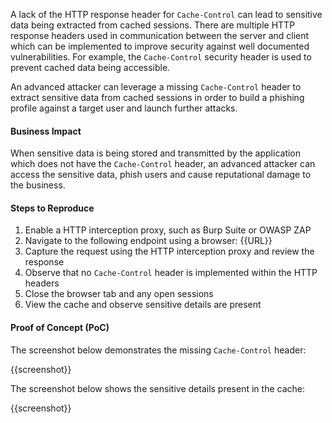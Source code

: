 A lack of the HTTP response header for `Cache-Control` can lead to sensitive data being extracted from cached sessions. There are multiple HTTP response headers used in communication between the server and client which can be implemented to improve security against well documented vulnerabilities. For example, the `Cache-Control` security header is used to prevent cached data being accessible.

An advanced attacker can leverage a missing `Cache-Control` header to extract sensitive data from cached sessions in order to build a phishing profile against a target user and launch further attacks.

#### Business Impact

When sensitive data is being stored and transmitted by the application which does not have the `Cache-Control` header, an advanced attacker can access the sensitive data, phish users and cause reputational damage to the business.

#### Steps to Reproduce

1. Enable a HTTP interception proxy, such as Burp Suite or OWASP ZAP
1. Navigate to the following endpoint using a browser: {{URL}}
1. Capture the request using the HTTP interception proxy and review the response
1. Observe that no `Cache-Control` header is implemented within the HTTP headers
1. Close the browser tab and any open sessions
1. View the cache and observe sensitive details are present

#### Proof of Concept (PoC)

The screenshot below demonstrates the missing `Cache-Control` header:

{{screenshot}}

The screenshot below shows the sensitive details present in the cache:

{{screenshot}}
